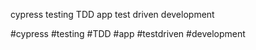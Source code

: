 cypress testing TDD app test driven development

#cypress #testing #TDD #app #testdriven #development
